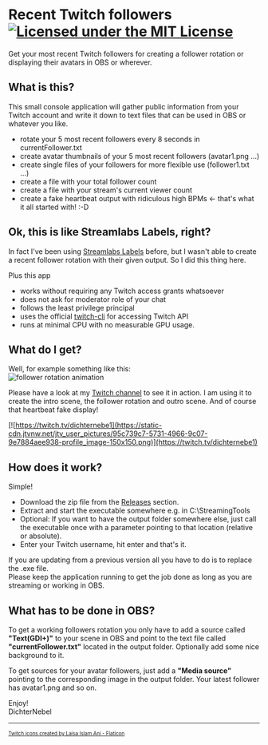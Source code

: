 # Recent Twitch followers [![Licensed under the MIT License](https://img.shields.io/badge/License-MIT-blue.svg)](https://github.com/dichternebel/recent-followers-for-obs/blob/main/LICENSE)
Get your most recent Twitch followers for creating a follower rotation or displaying their avatars in OBS or wherever.

## What is this?
This small console application will gather public information from your Twitch account and write it down to text files that can be used in OBS or whatever you like.

- rotate your 5 most recent followers every 8 seconds in currentFollower.txt
- create avatar thumbnails of your 5 most recent followers (avatar1.png ...)
- create single files of your followers for more flexible use (follower1.txt ...)
- create a file with your total follower count
- create a file with your stream's current viewer count
- create a fake heartbeat output with ridiculous high BPMs <- that's what it all started with! :-D

## Ok, this is like Streamlabs Labels, right?

In fact I've been using [Streamlabs Labels](https://streamlabs.com/content-hub/post/setting-up-stream-labels) before, but I wasn't able to create a recent follower rotation with their given output. So I did this thing here.

Plus this app
- works without requiring any Twitch access grants whatsoever
- does not ask for moderator role of your chat
- follows the least privilege principal
- uses the official [twitch-cli](https://github.com/twitchdev/twitch-cli) for accessing Twitch API
- runs at minimal CPU with no measurable GPU usage.

## What do I get?

Well, for example something like this:  
![follower rotation animation](assets/follower_rotation.gif)

Please have a look at my [Twitch channel](https://twitch.tv/dichternebe1) to see it in action. I am using it to create the intro scene, the follower rotation and outro scene. And of course that heartbeat fake display!

[![https://twitch.tv/dichternebe1](https://static-cdn.jtvnw.net/jtv_user_pictures/95c739c7-5731-4966-9c07-9e7884aee938-profile_image-150x150.png)](https://twitch.tv/dichternebe1)

## How does it work?
Simple!
- Download the zip file from the [Releases](/dichternebel/recent-twitch-followers/releases/latest/) section.
- Extract and start the executable somewhere e.g. in C:\StreamingTools
- Optional: If you want to have the output folder somewhere else, just call the executable once with a parameter pointing to that location (relative or absolute).
- Enter your Twitch username, hit enter and that's it.

If you are updating from a previous version all you have to do is to replace the .exe file.  
Please keep the application running to get the job done as long as you are streaming or working in OBS.

## What has to be done in OBS?
To get a working followers rotation you only have to add a source called **"Text(GDI+)"** to your scene in OBS and point to the text file called **"currentFollower.txt"** located in the output folder. Optionally add some nice background to it.

To get sources for your avatar followers, just add a **"Media source"** pointing to the corresponding image in the output folder. Your latest follower has avatar1.png and so on.

Enjoy!  
DichterNebel

---
<font size="1">
<a href="https://www.flaticon.com/free-icons/twitch" title="twitch icons">Twitch icons created by Laisa Islam Ani - Flaticon</a>
</font>
